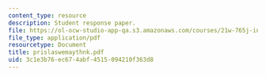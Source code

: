 ```yaml
---
content_type: resource
description: Student response paper.
file: https://ol-ocw-studio-app-qa.s3.amazonaws.com/courses/21w-765j-interactive-and-non-linear-narrative-theory-and-practice-spring-2004/3c1e3b76ec674abf4515094210f363d8_prislaswemaythnk.pdf
file_type: application/pdf
resourcetype: Document
title: prislaswemaythnk.pdf
uid: 3c1e3b76-ec67-4abf-4515-094210f363d8
---
```

